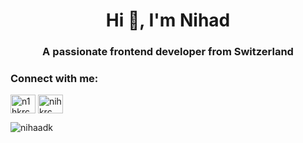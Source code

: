 <h1 align="center">Hi 👋, I'm Nihad</h1>
<h3 align="center">A passionate frontend developer from Switzerland</h3>

<h3 align="left">Connect with me:</h3>
<p align="left">
<a href="https://twitter.com/n1hkrc" target="blank"><img align="center" src="https://raw.githubusercontent.com/rahuldkjain/github-profile-readme-generator/master/src/images/icons/Social/twitter.svg" alt="n1hkrc" height="30" width="40" /></a>
<a href="https://linkedin.com/in/nihkrc" target="blank"><img align="center" src="https://raw.githubusercontent.com/rahuldkjain/github-profile-readme-generator/master/src/images/icons/Social/linked-in-alt.svg" alt="nihkrc" height="30" width="40" /></a>
</p>

<p><img align="center" src="https://github-readme-stats.vercel.app/api/top-langs?username=nihaadk&show_icons=true&locale=en&layout=compact" alt="nihaadk" /></p>
